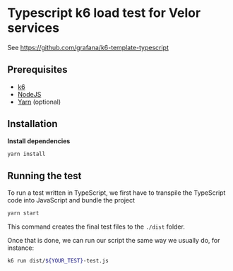 # Typescript k6 load test for Velor services

See https://github.com/grafana/k6-template-typescript

## Prerequisites

- [k6](https://k6.io/docs/getting-started/installation)
- [NodeJS](https://nodejs.org/en/download/)
- [Yarn](https://yarnpkg.com/getting-started/install) (optional)

## Installation

**Install dependencies**

```bash
yarn install
```

## Running the test

To run a test written in TypeScript, we first have to transpile the TypeScript code into JavaScript and bundle the project

```bash
yarn start
```

This command creates the final test files to the `./dist` folder.

Once that is done, we can run our script the same way we usually do, for instance:

```bash
k6 run dist/${YOUR_TEST}-test.js
```
